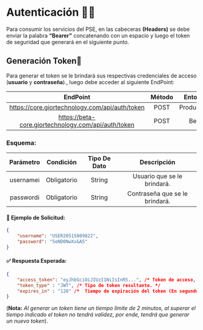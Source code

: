 
# **Autenticación 🚀🔥**

Para consumir los servicios del PSE, en las cabeceras **(Headers)** se debe enviar la palabra **“Bearer”** concatenando con un espacio y luego el token de seguridad que generará en el siguiente punto.

## Generación Token🔐

Para generar el token se le brindará sus respectivas credenciales de acceso (**usuario** y **contraseña**)., luego debe acceder al siguiente EndPoint:

|               EndPoint               | Método |   Entorno  | 
|:------------------------------------:|:------:|:----------:|
|    https://core.giortechnology.com/api/auth/token   |  POST  | Producción |
| https://beta-core.giortechnology.com/api/auth/token |  POST  |    Beta    |

### **Esquema:**

|     Parámetro   |  Condición  | Tipo De Dato |           Descripción          |
|:---------------:|:-----------:|:------------:|:------------------------------:|
|    usernameℹ️   | Obligatorio |    String    |   Usuario que se le brindará.  |
|    passwordℹ️   | Obligatorio |    String    | Contraseña que se le brindará. |

#### **🧪 Ejemplo de Solicitud:**

```json
{
    "username": "USER20515809822",
    "password": "5eND0NwXx&A5"
}
```

####  **✅ Respuesta Esperada:**
```json
{
    "access_token": "eyJhbGciOiJIUzI1NiIsInR5...", /* Token de acceso, el cual se adjuntará en el header (cabecera) de cada solicitud.*/
    "token_type" : "JWT", /* Tipo de token resultante. */
    "expires_in" : "120" /*  Tiempo de expiración del token (En segundos). */
}
```

(**Nota:** _Al generar un token tiene un tiempo límite de 2 minutos, al superar el tiempo indicado el token no tendrá validez, por ende, tendrá que generar un nuevo token_).
